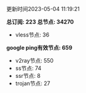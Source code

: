 更新时间2023-05-04 11:19:21

**总订阅: 223**
**总节点: 34270**
- vless节点: 36

**google ping有效节点: 659**
- v2ray节点: 550
- ss节点: 74
- ssr节点: 8
- trojan节点: 27
